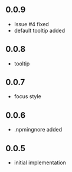 ## 0.0.9

* Issue #4 fixed
* default tooltip added

## 0.0.8

* tooltip

## 0.0.7

* focus style 

## 0.0.6

* .npmingnore added

## 0.0.5

* initial implementation